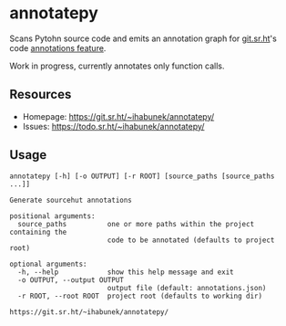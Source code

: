 annotatepy
==========

Scans Pytohn source code and emits an annotation graph for
[git.sr.ht](https://git.sr.ht/)'s code [annotations
feature](https://man.sr.ht/git.sr.ht/annotations.md).

Work in progress, currently annotates only function calls.

Resources
---------

* Homepage: https://git.sr.ht/~ihabunek/annotatepy/
* Issues: https://todo.sr.ht/~ihabunek/annotatepy/

Usage
-----

```
annotatepy [-h] [-o OUTPUT] [-r ROOT] [source_paths [source_paths ...]]

Generate sourcehut annotations

positional arguments:
  source_paths          one or more paths within the project containing the
                        code to be annotated (defaults to project root)

optional arguments:
  -h, --help            show this help message and exit
  -o OUTPUT, --output OUTPUT
                        output file (default: annotations.json)
  -r ROOT, --root ROOT  project root (defaults to working dir)

https://git.sr.ht/~ihabunek/annotatepy/
```
